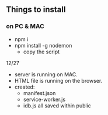 ## Things to install

### on PC & MAC

- npm i
- npm install -g nodemon
  - copy the script

12/27

- server is running on MAC.
- HTML file is running on the browser.
- created:
  - manifest.json
  - service-worker.js
  - idb.js
    all saved within public

